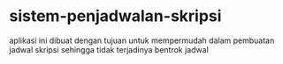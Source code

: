 # sistem-penjadwalan-skripsi

aplikasi ini dibuat dengan tujuan untuk mempermudah dalam pembuatan jadwal skripsi sehingga tidak terjadinya bentrok jadwal

